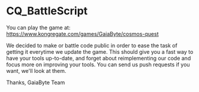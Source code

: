 # CQ_BattleScript

You can play the game at:
https://www.kongregate.com/games/GaiaByte/cosmos-quest

We decided to make or battle code public in order to ease the task of getting it everytime we update the game.
This should give you a fast way to have your tools up-to-date, and forget about reimplementing our code and focus more on improving your tools.
You can send us push requests if you want, we'll look at them.

Thanks,
GaiaByte Team
